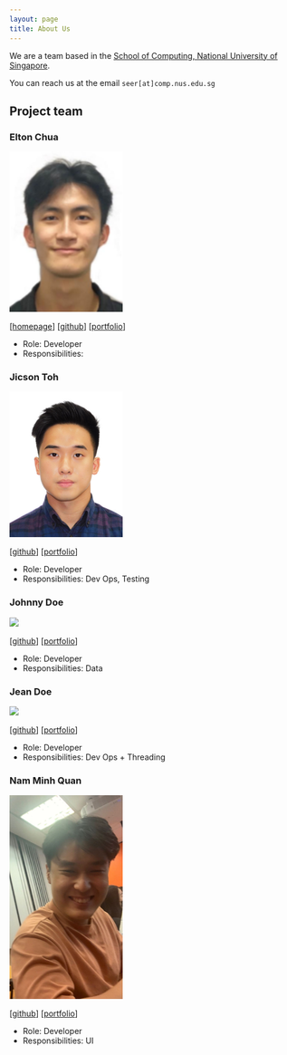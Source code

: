 ```yaml
---
layout: page
title: About Us
---
```


We are a team based in the [School of Computing, National University of Singapore](http://www.comp.nus.edu.sg).

You can reach us at the email `seer[at]comp.nus.edu.sg`

## Project team

### Elton Chua

<img src="images/notle1706.png" width="200px">

[[homepage](http://www.comp.nus.edu.sg/~damithch)]
[[github](https://github.com/notle1706)]
[[portfolio](team/notle1706.md)]

* Role: Developer
* Responsibilities: 

### Jicson Toh

<img src="images/jicsontoh.png" width="200px">

[[github](http://github.com/jicsontoh)]
[[portfolio](team/jicsontoh.md)]

* Role: Developer
* Responsibilities: Dev Ops, Testing

### Johnny Doe

<img src="images/johndoe.png" width="200px">

[[github](http://github.com/johndoe)] [[portfolio](team/jicsontoh.md)]


* Role: Developer
* Responsibilities: Data

### Jean Doe

<img src="images/johndoe.png" width="200px">

[[github](http://github.com/johndoe)]
[[portfolio](team/jicsontoh.md)]

* Role: Developer
* Responsibilities: Dev Ops + Threading

### Nam Minh Quan

<img src="images/quannam0124.png" width="200px">

[[github](http://github.com/johndoe)]
[[portfolio](team/jicsontoh.md)]

* Role: Developer
* Responsibilities: UI


